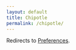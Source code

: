 ```yaml
---
layout: default
title: Chipotle
permalink: /chipotle/
---
```


Redirects to [Preferences](/preferences/).
